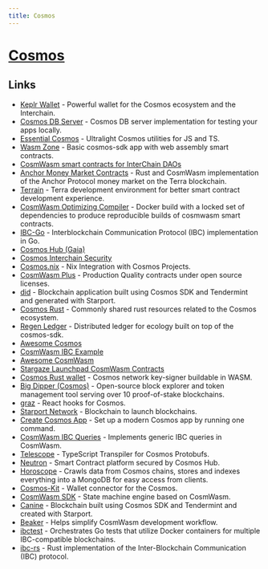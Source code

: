 ```yaml
---
title: Cosmos
---
```


# [Cosmos](https://cosmos.network/)

## Links

- [Keplr Wallet](https://github.com/chainapsis/keplr-wallet) - Powerful wallet for the Cosmos ecosystem and the Interchain.
- [Cosmos DB Server](https://github.com/vercel/cosmosdb-server) - Cosmos DB server implementation for testing your apps locally.
- [Essential Cosmos](https://github.com/Earnifi/essential-cosmos) - Ultralight Cosmos utilities for JS and TS.
- [Wasm Zone](https://github.com/CosmWasm/wasmd) - Basic cosmos-sdk app with web assembly smart contracts.
- [CosmWasm smart contracts for InterChain DAOs](https://github.com/DA0-DA0/dao-contracts)
- [Anchor Money Market Contracts](https://github.com/Anchor-Protocol/money-market-contracts) - Rust and CosmWasm implementation of the Anchor Protocol money market on the Terra blockchain.
- [Terrain](https://github.com/iboss-ptk/terrain) - Terra development environment for better smart contract development experience.
- [CosmWasm Optimizing Compiler](https://github.com/CosmWasm/rust-optimizer) - Docker build with a locked set of dependencies to produce reproducible builds of cosmwasm smart contracts.
- [IBC-Go](https://github.com/cosmos/ibc-go) - Interblockchain Communication Protocol (IBC) implementation in Go.
- [Cosmos Hub (Gaia)](https://github.com/cosmos/gaia)
- [Cosmos Interchain Security](https://github.com/cosmos/interchain-security)
- [Cosmos.nix](https://github.com/informalsystems/cosmos.nix) - Nix Integration with Cosmos Projects.
- [CosmWasm Plus](https://github.com/CosmWasm/cw-plus) - Production Quality contracts under open source licenses.
- [did](https://github.com/mingderwang/did) - Blockchain application built using Cosmos SDK and Tendermint and generated with Starport.
- [Cosmos Rust](https://github.com/cosmos/cosmos-rust) - Commonly shared rust resources related to the Cosmos ecosystem.
- [Regen Ledger](https://github.com/regen-network/regen-ledger) - Distributed ledger for ecology built on top of the cosmos-sdk.
- [Awesome Cosmos](https://github.com/cosmos/awesome)
- [CosmWasm IBC Example](https://github.com/ezekiiel/cw-ibc-example)
- [Awesome CosmWasm](https://github.com/InterWasm/cw-awesome)
- [Stargaze Launchpad CosmWasm Contracts](https://github.com/public-awesome/launchpad)
- [Cosmos Rust wallet](https://github.com/forbole/cosmos-rust-wallet) - Cosmos network key-signer buildable in WASM.
- [Big Dipper (Cosmos)](https://github.com/forbole/big-dipper-2.0-cosmos) - Open-source block explorer and token management tool serving over 10 proof-of-stake blockchains.
- [graz](https://github.com/strangelove-ventures/graz) - React hooks for Cosmos.
- [Starport Network](https://github.com/tendermint/spn) - Blockchain to launch blockchains.
- [Create Cosmos App](https://github.com/cosmology-tech/create-cosmos-app) - Set up a modern Cosmos app by running one command.
- [CosmWasm IBC Queries](https://github.com/JakeHartnell/cw-ibc-queries) - Implements generic IBC queries in CosmWasm.
- [Telescope](https://github.com/osmosis-labs/telescope) - TypeScript Transpiler for Cosmos Protobufs.
- [Neutron](https://github.com/neutron-org/neutron) - Smart Contract platform secured by Cosmos Hub.
- [Horoscope](https://github.com/aura-nw/horoscope) - Crawls data from Cosmos chains, stores and indexes everything into a MongoDB for easy access from clients.
- [Cosmos-Kit](https://github.com/cosmology-tech/cosmos-kit) - Wallet connector for the Cosmos.
- [CosmWasm SDK](https://github.com/steak-enjoyers/cw-sdk) - State machine engine based on CosmWasm.
- [Canine](https://github.com/JackalLabs/canine-chain) - Blockchain built using Cosmos SDK and Tendermint and created with Starport.
- [Beaker](https://github.com/osmosis-labs/beaker) - Helps simplify CosmWasm development workflow.
- [ibctest](https://github.com/strangelove-ventures/ibctest) - Orchestrates Go tests that utilize Docker containers for multiple IBC-compatible blockchains.
- [ibc-rs](https://github.com/cosmos/ibc-rs) - Rust implementation of the Inter-Blockchain Communication (IBC) protocol.
